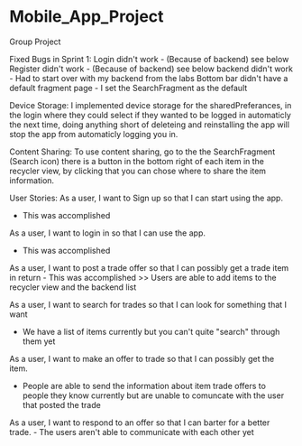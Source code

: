 # Mobile_App_Project
Group Project

Fixed Bugs in Sprint 1: Login didn't work - (Because of backend) see below Register didn't work - (Because of backend) see below backend didn't work - Had to start over with my backend from the labs Bottom bar didn't have a default fragment page - I set the SearchFragment as the default

Device Storage: I implemented device storage for the sharedPreferances, in the login where they could select if they wanted to be logged in automaticly the next time, doing anything short of deleteing and reinstalling the app will stop the app from automaticly logging you in.

Content Sharing: To use content sharing, go to the the SearchFragment (Search icon) there is a button in the bottom right of each item in the recycler view, by clicking that you can chose where to share the item information.

User Stories: As a user, I want to Sign up so that I can start using the app.
- This was accomplished

As a user, I want to login in so that I can use the app.
- This was accomplished

As a user, I want to post a trade offer so that I can possibly get a trade item in return - This was accomplished >> Users are able to add items to the recycler view and the backend list

As a user, I want to search for trades so that I can look for something that I want
- We have a list of items currently but you can't quite "search" through them yet

As a user, I want to make an offer to trade so that I can possibly get the item.
- People are able to send the information about item trade offers to people they know currently but are unable to comuncate with the user that posted the trade

As a user, I want to respond to an offer so that I can barter for a better trade. - The users aren't able to communicate with each other yet

